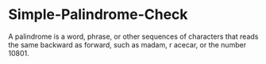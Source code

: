 # Simple-Palindrome-Check
A palindrome is a word, phrase, or other sequences of characters that reads the same backward as forward, such as ​madam​, r​ acecar​, or the number ​10801​.
